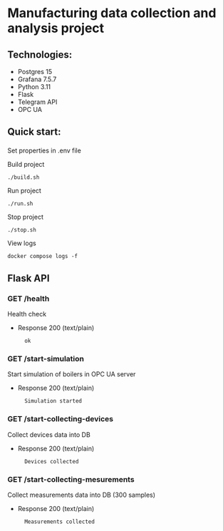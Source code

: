 # Manufacturing data collection and analysis project 
## Technologies:
- Postgres 15
- Grafana 7.5.7
- Python 3.11
- Flask
- Telegram API
- OPC UA

## Quick start: <P>
Set properties in .env file <P>
Build project <P>
`./build.sh` <P>
Run project <P>
`./run.sh` <P>
Stop project <P>
`./stop.sh` <P>
View logs <P>
`docker compose logs -f` <P>


## Flask API

### GET /health
Health check
+ Response 200 (text/plain)

        ok

### GET /start-simulation
Start simulation of boilers in OPC UA server
+ Response 200 (text/plain)

        Simulation started

### GET /start-collecting-devices
Collect devices data into DB
+ Response 200 (text/plain)

        Devices collected

### GET /start-collecting-mesurements
Collect measurements data into DB (300 samples)
+ Response 200 (text/plain)

        Measurements collected